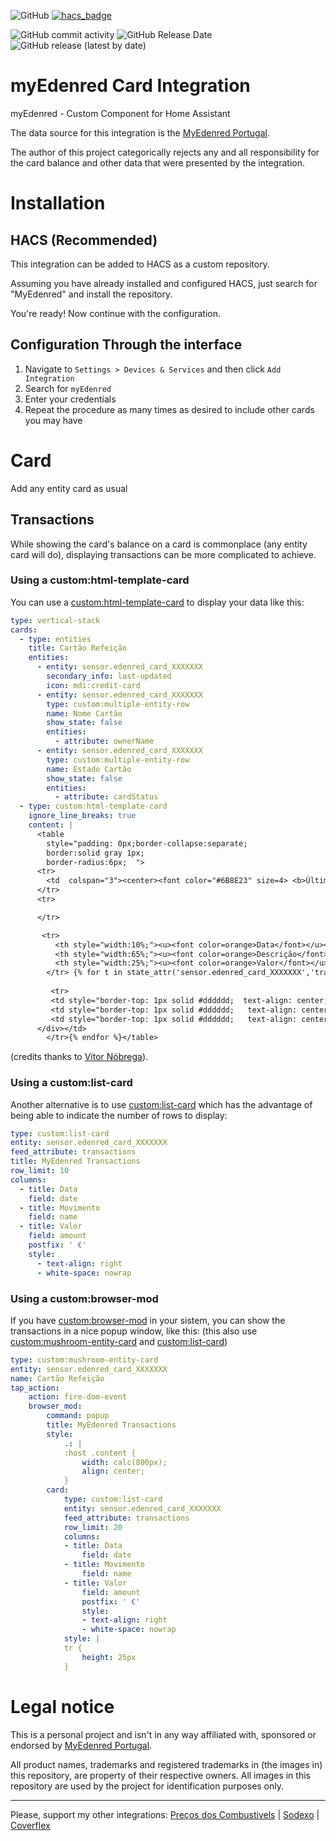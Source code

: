 ![GitHub](https://img.shields.io/github/license/netsoft-ruidias/ha-custom-component-myedenred?style=for-the-badge)
[![hacs_badge](https://img.shields.io/badge/HACS-Custom-41BDF5.svg?style=for-the-badge)](https://github.com/hacs/integration)

![GitHub commit activity](https://img.shields.io/github/commit-activity/m/netsoft-ruidias/ha-custom-component-myedenred?style=for-the-badge)
![GitHub Release Date](https://img.shields.io/github/release-date/netsoft-ruidias/ha-custom-component-myedenred?style=for-the-badge)
![GitHub release (latest by date)](https://img.shields.io/github/v/release/netsoft-ruidias/ha-custom-component-myedenred?style=for-the-badge)

# myEdenred Card Integration
myEdenred - Custom Component for Home Assistant

The data source for this integration is the [MyEdenred Portugal](https://www.myedenred.pt/).

The author of this project categorically rejects any and all responsibility for the card balance and other data that were presented by the integration.

# Installation
## HACS (Recommended)
This integration can be added to HACS as a custom repository.

Assuming you have already installed and configured HACS, just search for "MyEdenred" and install the repository.

You're ready! Now continue with the configuration.

## Configuration Through the interface
1. Navigate to `Settings > Devices & Services` and then click `Add Integration`
2. Search for `myEdenred`
4. Enter your credentials
5. Repeat the procedure as many times as desired to include other cards you may have

# Card

Add any entity card as usual

## Transactions

While showing the card's balance on a card is commonplace (any entity card will do), displaying transactions can be more complicated to achieve.

### Using a custom:html-template-card

You can use a [custom:html-template-card](https://github.com/PiotrMachowski/Home-Assistant-Lovelace-HTML-Jinja2-Template-card) to display your data like this:

```yaml
type: vertical-stack
cards:
  - type: entities
    title: Cartão Refeição
    entities:
      - entity: sensor.edenred_card_XXXXXXX
        secondary_info: last-updated
        icon: mdi:credit-card
      - entity: sensor.edenred_card_XXXXXXX
        type: custom:multiple-entity-row
        name: Nome Cartão
        show_state: false
        entities:
          - attribute: ownerName
      - entity: sensor.edenred_card_XXXXXXX
        type: custom:multiple-entity-row
        name: Estado Cartão
        show_state: false
        entities:
          - attribute: cardStatus
  - type: custom:html-template-card
    ignore_line_breaks: true
    content: |
      <table
        style="padding: 0px;border-collapse:separate;
        border:solid gray 1px;
        border-radius:6px;  ">
      <tr>
        <td  colspan="3"><center><font color="#6B8E23" size=4> <b>Últimos Movimentos: </b></center> </font></td>
      </tr>
      <tr>

      </tr>

       <tr>
          <th style="width:10%;"><u><font color=orange>Data</font></u></th>
          <th style="width:65%;"><u><font color=orange>Descrição</font></u></th>
          <th style="width:25%;"><u><font color=orange>Valor</font></u></th>
        </tr> {% for t in state_attr('sensor.edenred_card_XXXXXXX','transactions') %}
          
         <tr>
         <td style="border-top: 1px solid #dddddd;  text-align: center;">{{t.date}}</td> 
         <td style="border-top: 1px solid #dddddd;   text-align: center;">{{t.name}}</td>
         <td style="border-top: 1px solid #dddddd;   text-align: center;"><b>{{t.amount}}</b></td>
      </div></td> 
        </tr>{% endfor %}</table>
```
(credits thanks to [Vítor Nóbrega](https://forum.cpha.pt/u/vpnobrega/summary)).

### Using a custom:list-card

Another alternative is to use [custom:list-card](https://github.com/iantrich/list-card) which has the advantage of being able to indicate the number of rows to display:

```yaml
type: custom:list-card
entity: sensor.edenred_card_XXXXXXX
feed_attribute: transactions
title: MyEdenred Transactions
row_limit: 10
columns:
  - title: Data
    field: date
  - title: Movimento
    field: name
  - title: Valor
    field: amount
    postfix: ' €'
    style:
      - text-align: right
      - white-space: nowrap
```

### Using a custom:browser-mod

If you have [custom:browser-mod](https://github.com/thomasloven/hass-browser_mod) in your sistem, you can show the transactions in a nice popup window, like this:
(this also use [custom:mushroom-entity-card](https://github.com/piitaya/lovelace-mushroom) and [custom:list-card](https://github.com/iantrich/list-card))


```yaml
type: custom:mushroom-entity-card
entity: sensor.edenred_card_XXXXXXX
name: Cartão Refeição
tap_action:
    action: fire-dom-event
    browser_mod:
        command: popup
        title: MyEdenred Transactions
        style:
            .: |
            :host .content {
                width: calc(800px);
                align: center;
            }
        card:
            type: custom:list-card
            entity: sensor.edenred_card_XXXXXXX
            feed_attribute: transactions
            row_limit: 20
            columns:
            - title: Data
                field: date
            - title: Movimento
                field: name
            - title: Valor
                field: amount
                postfix: ' €'
                style:
                - text-align: right
                - white-space: nowrap
            style: |
            tr {
                height: 25px
            }
```

# Legal notice
This is a personal project and isn't in any way affiliated with, sponsored or endorsed by [MyEdenred Portugal](https://www.myedenred.pt/).

All product names, trademarks and registered trademarks in (the images in) this repository, are property of their respective owners. All images in this repository are used by the project for identification purposes only.

---
Please, support my other integrations: 
[Preços dos Combustivels](https://github.com/netsoft-ruidias/ha-custom-component-precoscombustiveis) | 
[Sodexo](https://github.com/netsoft-ruidias/ha-custom-component-sodexo) |
[Coverflex](https://github.com/netsoft-ruidias/ha-custom-component-coverflex)
